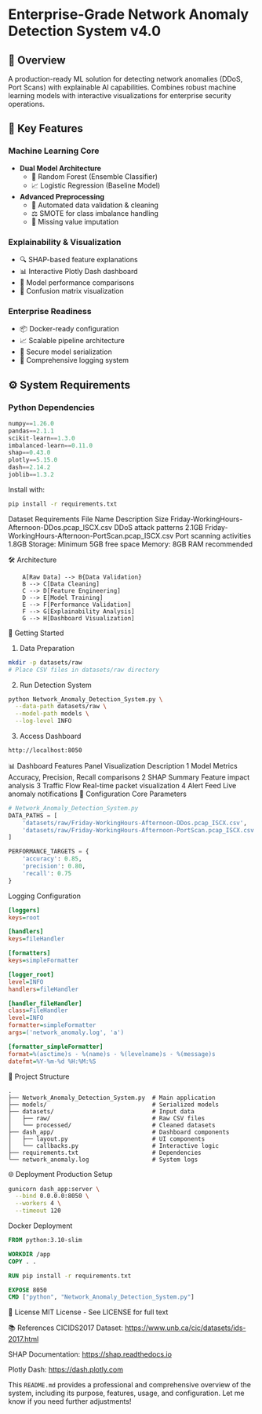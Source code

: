 # Enterprise-Grade Network Anomaly Detection System v4.0


## 📖 Overview
A production-ready ML solution for detecting network anomalies (DDoS, Port Scans) with explainable AI capabilities. Combines robust machine learning models with interactive visualizations for enterprise security operations.

## 🚀 Key Features
### Machine Learning Core
- **Dual Model Architecture**
  - 🎄 Random Forest (Ensemble Classifier)
  - 📈 Logistic Regression (Baseline Model)
- **Advanced Preprocessing**
  - 🔧 Automated data validation & cleaning
  - ⚖️ SMOTE for class imbalance handling
  - 🧹 Missing value imputation

### Explainability & Visualization
- 🔍 SHAP-based feature explanations
- 📊 Interactive Plotly Dash dashboard
- 🎯 Model performance comparisons
- 🧩 Confusion matrix visualization

### Enterprise Readiness
- 📦 Docker-ready configuration
- 📈 Scalable pipeline architecture
- 🔐 Secure model serialization
- 📝 Comprehensive logging system

## ⚙️ System Requirements
### Python Dependencies
```python
numpy==1.26.0
pandas==2.1.1
scikit-learn==1.3.0
imbalanced-learn==0.11.0
shap==0.43.0
plotly==5.15.0
dash==2.14.2
joblib==1.3.2
```
Install with:
```bash
pip install -r requirements.txt
```
Dataset Requirements
File Name	Description	Size
Friday-WorkingHours-Afternoon-DDos.pcap_ISCX.csv	DDoS attack patterns	2.1GB
Friday-WorkingHours-Afternoon-PortScan.pcap_ISCX.csv	Port scanning activities	1.8GB
Storage: Minimum 5GB free space
Memory: 8GB RAM recommended

🛠️ Architecture
```bashgraph TD
    A[Raw Data] --> B{Data Validation}
    B --> C[Data Cleaning]
    C --> D[Feature Engineering]
    D --> E[Model Training]
    E --> F[Performance Validation]
    F --> G[Explainability Analysis]
    G --> H[Dashboard Visualization]
```

🏃 Getting Started
1. Data Preparation
```bash
mkdir -p datasets/raw
# Place CSV files in datasets/raw directory
```
2. Run Detection System
```bash
python Network_Anomaly_Detection_System.py \
  --data-path datasets/raw \
  --model-path models \
  --log-level INFO
```
3. Access Dashboard
```bash
http://localhost:8050
```
📊 Dashboard Features
Panel	Visualization	Description
1	Model Metrics	Accuracy, Precision, Recall comparisons
2	SHAP Summary	Feature impact analysis
3	Traffic Flow	Real-time packet visualization
4	Alert Feed	Live anomaly notifications
🔧 Configuration
Core Parameters
```python
# Network_Anomaly_Detection_System.py
DATA_PATHS = [
    'datasets/raw/Friday-WorkingHours-Afternoon-DDos.pcap_ISCX.csv',
    'datasets/raw/Friday-WorkingHours-Afternoon-PortScan.pcap_ISCX.csv'
]

PERFORMANCE_TARGETS = {
    'accuracy': 0.85,
    'precision': 0.80,
    'recall': 0.75
}
```

Logging Configuration
```ini
[loggers]
keys=root

[handlers]
keys=fileHandler

[formatters]
keys=simpleFormatter

[logger_root]
level=INFO
handlers=fileHandler

[handler_fileHandler]
class=FileHandler
level=INFO
formatter=simpleFormatter
args=('network_anomaly.log', 'a')

[formatter_simpleFormatter]
format=%(asctime)s - %(name)s - %(levelname)s - %(message)s
datefmt=%Y-%m-%d %H:%M:%S
```
📂 Project Structure
```
.
├── Network_Anomaly_Detection_System.py  # Main application
├── models/                              # Serialized models
├── datasets/                            # Input data
│   ├── raw/                             # Raw CSV files
│   └── processed/                       # Cleaned datasets
├── dash_app/                            # Dashboard components
│   ├── layout.py                        # UI components
│   └── callbacks.py                     # Interactive logic
├── requirements.txt                     # Dependencies
└── network_anomaly.log                  # System logs
```
🌐 Deployment
Production Setup
```bash
gunicorn dash_app:server \
  --bind 0.0.0.0:8050 \
  --workers 4 \
  --timeout 120
```
Docker Deployment
```dockerfile
FROM python:3.10-slim

WORKDIR /app
COPY . .

RUN pip install -r requirements.txt

EXPOSE 8050
CMD ["python", "Network_Anomaly_Detection_System.py"]
```
📜 License
MIT License - See LICENSE for full text

📚 References
CICIDS2017 Dataset: https://www.unb.ca/cic/datasets/ids-2017.html

SHAP Documentation: https://shap.readthedocs.io

Plotly Dash: https://dash.plotly.com



This `README.md` provides a professional and comprehensive overview of the system, including its purpose, features, usage, and configuration. Let me know if you need further adjustments!
```
